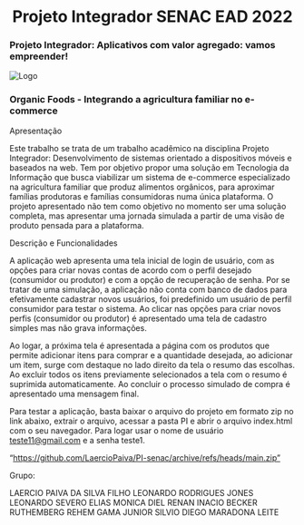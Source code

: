 <h1 align="center"> Projeto Integrador SENAC EAD 2022 </h1>

<h3 align="left"> Projeto Integrador: Aplicativos com valor agregado: vamos empreender!</h3>

![Logo](https://user-images.githubusercontent.com/96983432/189636845-2f5aaa15-b36a-450a-939e-e73b46e35670.png) 

<h3 align="left"> Organic Foods - Integrando a agricultura familiar no e-commerce</h3>



Apresentação

Este trabalho se trata de um trabalho acadêmico na disciplina Projeto Integrador: Desenvolvimento de sistemas orientado a dispositivos
móveis e baseados na web. Tem por objetivo propor uma solução em Tecnologia da Informação que busca viabilizar um sistema de e-commerce
especializado na agricultura familiar que produz alimentos orgânicos, para aproximar famílias produtoras e famílias consumidoras numa única plataforma. 
O projeto apresentado não tem como objetivo no momento ser uma solução completa, mas apresentar uma jornada simulada a partir de uma visão de produto pensada para a plataforma.

Descrição e Funcionalidades

A aplicação web apresenta uma tela inicial de login de usuário, com as opções para criar novas contas de acordo com o perfil desejado 
(consumidor ou produtor) e com a opção de recuperação de senha. Por se tratar de uma simulação, a aplicação não conta com banco de dados
para efetivamente cadastrar novos usuários, foi predefinido um usuário de perfil consumidor para testar o sistema. Ao clicar nas opções 
para criar novos perfis (consumidor ou produtor) é apresentado uma tela de cadastro simples mas não grava informações.

Ao logar, a próxima tela é apresentada a página com os produtos que permite adicionar itens para comprar e a quantidade desejada, ao 
adicionar um item, surge com destaque no lado direito da tela o resumo das escolhas. Ao excluir todos os itens previamente selecionados
a tela com o resumo é suprimida automaticamente. Ao concluir o processo simulado de compra é apresentado uma mensagem final.

Para testar a aplicação, basta baixar o arquivo do projeto em formato zip no link abaixo, extrair o arquivo, acessar a pasta PI e abrir o
arquivo index.html com o seu navegador. Para logar usar o nome de usuário teste11@gmail.com e a senha teste1.

“https://github.com/LaercioPaiva/PI-senac/archive/refs/heads/main.zip” 


Grupo:

LAERCIO PAIVA DA SILVA FILHO
LEONARDO RODRIGUES JONES
LEONARDO SEVERO ELIAS
MONICA DIEL
RENAN INACIO BECKER
RUTHEMBERG REHEM GAMA JUNIOR
SILVIO DIEGO MARADONA LEITE



